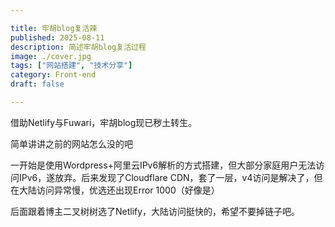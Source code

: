 ```yaml
---

title: 牢胡blog复活辣
published: 2025-08-11
description: 简述牢胡blog复活过程
image: ./cover.jpg
tags: ["网站搭建", "技术分享"]
category: Front-end
draft: false

---
```


借助Netlify与Fuwari，牢胡blog现已秽土转生。

简单讲讲之前的网站怎么没的吧

一开始是使用Wordpress+阿里云IPv6解析的方式搭建，但大部分家庭用户无法访问IPv6，遂放弃。后来发现了Cloudflare CDN，套了一层，v4访问是解决了，但在大陆访问异常慢，优选还出现Error 1000（好像是）

后面跟着博主二叉树树选了Netlify，大陆访问挺快的，希望不要掉链子吧。
